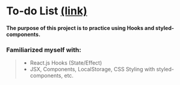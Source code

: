 # To-do List [(link)](https://e3-to-do-list.netlify.app/)
#### The purpose of this project is to practice using Hooks and styled-components.

### Familiarized myself with: 
> - React.js Hooks (State/Effect)
> - JSX, Components, LocalStorage, CSS Styling with styled-components, etc.
